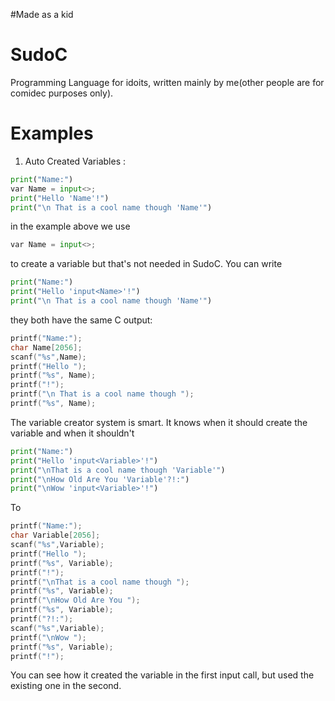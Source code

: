 #Made as a kid




# SudoC
Programming Language for idoits, written mainly by me(other people are for comidec purposes only).
# Examples
1. Auto Created Variables :
```python
print("Name:")
var Name = input<>;
print("Hello 'Name'!")
print("\n That is a cool name though 'Name'")
```
in the example above we use
```python
var Name = input<>;
```
to create a variable but that's not needed in SudoC. You can write

```python
print("Name:")
print("Hello 'input<Name>'!")
print("\n That is a cool name though 'Name'")
```
they both have the same C output:
```c
printf("Name:");
char Name[2056];
scanf("%s",Name);
printf("Hello ");
printf("%s", Name);
printf("!");
printf("\n That is a cool name though ");
printf("%s", Name);
```
The variable creator system is smart. It knows when it should create the variable and when it shouldn't
```python
print("Name:")
print("Hello 'input<Variable>'!")
print("\nThat is a cool name though 'Variable'")
print("\nHow Old Are You 'Variable'?!:")
print("\nWow 'input<Variable>'!")
```
To 
```c
printf("Name:");
char Variable[2056];
scanf("%s",Variable);
printf("Hello ");
printf("%s", Variable);
printf("!");
printf("\nThat is a cool name though ");
printf("%s", Variable);
printf("\nHow Old Are You ");
printf("%s", Variable);
printf("?!:");
scanf("%s",Variable);
printf("\nWow ");
printf("%s", Variable);
printf("!");
```
You can see how it created the variable in the first input call, but used the existing one in the second.
